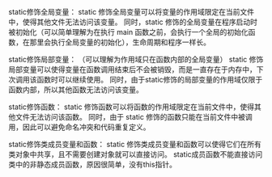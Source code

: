static修饰全局变量：
    static 修饰全局变量可以将变量的作用域限定在当前文件中，使得其他文件无法访问该变量。 同时，static 修饰的全局变量在程序启动时被初始化（可以简单理解为在执行 main 函数之前，会执行一个全局的初始化函数，在那里会执行全局变量的初始化），生命周期和程序一样长。


static修饰局部变量：   （可以理解为作用域只在函数内部的全局变量）
    static 修饰局部变量可以使得变量在函数调用结束后不会被销毁，而是一直存在于内存中，下次调用该函数时可以继续使用。
    同时，由于static修饰的局部变量的作用域仅限于函数内部，所以其他函数无法访问该变量。


static修饰函数：
    static 修饰函数可以将函数的作用域限定在当前文件中，使得其他文件无法访问该函数。
    同时，由于 static 修饰的函数只能在当前文件中被调用，因此可以避免命名冲突和代码重复定义。


static修饰类成员变量和函数：
    static 修饰类成员变量和函数可以使得它们在所有类对象中共享，且不需要创建对象就可以直接访问。
    static成员函数不能直接访问类中的非静态成员函数，原因很简单，没有this指针。
